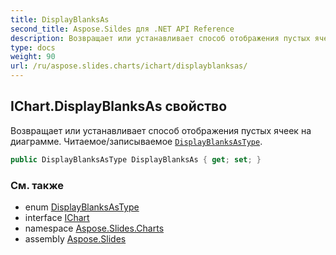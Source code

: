 ```yaml
---
title: DisplayBlanksAs
second_title: Aspose.Sildes для .NET API Reference
description: Возвращает или устанавливает способ отображения пустых ячеек на диаграмме. Читаемое/записываемое свойство DisplayBlanksAsTypeaspose.slides.charts/displayblanksastype.
type: docs
weight: 90
url: /ru/aspose.slides.charts/ichart/displayblanksas/
---
```


## IChart.DisplayBlanksAs свойство

Возвращает или устанавливает способ отображения пустых ячеек на диаграмме. Читаемое/записываемое [`DisplayBlanksAsType`](../../displayblanksastype).

```csharp
public DisplayBlanksAsType DisplayBlanksAs { get; set; }
```

### См. также

* enum [DisplayBlanksAsType](../../displayblanksastype)
* interface [IChart](../../ichart)
* namespace [Aspose.Slides.Charts](../../ichart)
* assembly [Aspose.Slides](../../../)

<!-- DO NOT EDIT: сгенерировано xmldocmd для Aspose.Slides.dll -->
